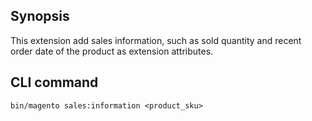 ## Synopsis

This extension add sales information, such as sold quantity and recent order date of the product as extension attributes.

## CLI command

```bin/magento sales:information <product_sku>```
